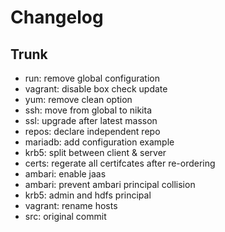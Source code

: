 
# Changelog

## Trunk

* run: remove global configuration
* vagrant: disable box check update
* yum: remove clean option
* ssh: move from global to nikita
* ssl: upgrade after latest masson
* repos: declare independent repo
* mariadb: add configuration example
* krb5: split between client & server
* certs: regerate all certifcates after re-ordering
* ambari: enable jaas
* ambari: prevent ambari principal collision
* krb5: admin and hdfs principal
* vagrant: rename hosts
* src: original commit
